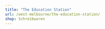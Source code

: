 ```yaml
---
title: "The Education Station"
url: /west-melbourne/the-education-station/
shop: Schreibwaren
---
```

